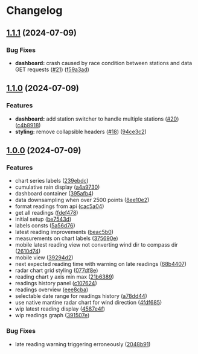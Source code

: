 # Changelog

## [1.1.1](https://github.com/Chattox/weathervane-dashboard/compare/v1.1.0...v1.1.1) (2024-07-09)


### Bug Fixes

* **dashboard:** crash caused by race condition between stations and data GET requests ([#21](https://github.com/Chattox/weathervane-dashboard/issues/21)) ([f59a3ad](https://github.com/Chattox/weathervane-dashboard/commit/f59a3ad0af1b750f88f0569ebfd40e3a180abb8f))

## [1.1.0](https://github.com/Chattox/weathervane-dashboard/compare/v1.0.0...v1.1.0) (2024-07-09)


### Features

* **dashboard:** add station switcher to handle multiple stations ([#20](https://github.com/Chattox/weathervane-dashboard/issues/20)) ([c4b8918](https://github.com/Chattox/weathervane-dashboard/commit/c4b89181239dbab009051f5164908fb751c93b7e))
* **styling:** remove collapsible headers ([#18](https://github.com/Chattox/weathervane-dashboard/issues/18)) ([94ce3c2](https://github.com/Chattox/weathervane-dashboard/commit/94ce3c266bffb9257c57a9fe165993dfeba4bc0c))

## [1.0.0](https://github.com/Chattox/weathervane-dashboard/compare/v0.9.0...v1.0.0) (2024-07-09)


### Features

* chart series labels ([239ebdc](https://github.com/Chattox/weathervane-dashboard/commit/239ebdc19e447305454a650066d03aec3381186c))
* cumulative rain display ([a4a9730](https://github.com/Chattox/weathervane-dashboard/commit/a4a97302c407c26a999d896b31289ab6ddf1c9eb))
* dashboard container ([395afb4](https://github.com/Chattox/weathervane-dashboard/commit/395afb4e2720b86e3d41beb31ab8a932cfcc1209))
* data downsampling when over 2500 points ([8ee10e2](https://github.com/Chattox/weathervane-dashboard/commit/8ee10e27376423220a00003b089ad96672cc43c3))
* format readings from api ([cac5a04](https://github.com/Chattox/weathervane-dashboard/commit/cac5a04b389f6df91d22cdef548a9b75cb446c3f))
* get all readings ([fdef478](https://github.com/Chattox/weathervane-dashboard/commit/fdef478d104d58a555f4c2166fe6b5363d2ba6d2))
* initial setup ([be7543d](https://github.com/Chattox/weathervane-dashboard/commit/be7543dc38024f6a4ed0a55c5b2944130da8fbac))
* labels consts ([5a56d76](https://github.com/Chattox/weathervane-dashboard/commit/5a56d765056944f368a2d451271b171e705100cb))
* latest reading improvements ([beac5b0](https://github.com/Chattox/weathervane-dashboard/commit/beac5b018d1fe16dae776c21411b617e1284d803))
* measurements on chart labels ([375690e](https://github.com/Chattox/weathervane-dashboard/commit/375690e362e07e3386ecac52e39247a8226ccdf5))
* mobile latest reading view not converting wind dir to compass dir ([2610d74](https://github.com/Chattox/weathervane-dashboard/commit/2610d74a60289aad4d3c5cc9a167b87d0057aba4))
* mobile view ([39294d2](https://github.com/Chattox/weathervane-dashboard/commit/39294d206930e3624db0cce3138e7fb75f8faa41))
* next expected reading time with warning on late readings ([68b4407](https://github.com/Chattox/weathervane-dashboard/commit/68b44070273c0217d40c3edb16dc39e88743d6d3))
* radar chart grid styling ([077df8e](https://github.com/Chattox/weathervane-dashboard/commit/077df8e0762b51bd9dc6fdfa4ea5880ee7e08923))
* reading chart y axis min max ([21b6389](https://github.com/Chattox/weathervane-dashboard/commit/21b638920028a88a50a1a9ec92fa462b5364b40c))
* readings history panel ([c107624](https://github.com/Chattox/weathervane-dashboard/commit/c107624cc6d868690c09052992f0cc3e9816001b))
* readings overview ([eee8cba](https://github.com/Chattox/weathervane-dashboard/commit/eee8cba1c3537e879ca246eb639da0983dbc2749))
* selectable date range for readings history ([a78dd44](https://github.com/Chattox/weathervane-dashboard/commit/a78dd4419f77950f247144ff3e4f97afb6d1f962))
* use native mantine radar chart for wind direction ([4fdf685](https://github.com/Chattox/weathervane-dashboard/commit/4fdf685b68cd96a4cc8ab97fb25449c50e91f75f))
* wip latest reading display ([4587e4f](https://github.com/Chattox/weathervane-dashboard/commit/4587e4fb32c7e1041b8bcad1ab8d3b476d8c158e))
* wip readings graph ([391507e](https://github.com/Chattox/weathervane-dashboard/commit/391507ef9ae57a760aa3ff44067a2c5c495b0c78))


### Bug Fixes

* late reading warning triggering erroneously ([2048b91](https://github.com/Chattox/weathervane-dashboard/commit/2048b9195ef694cea1a0df9df58e56e38f4f08e3))

